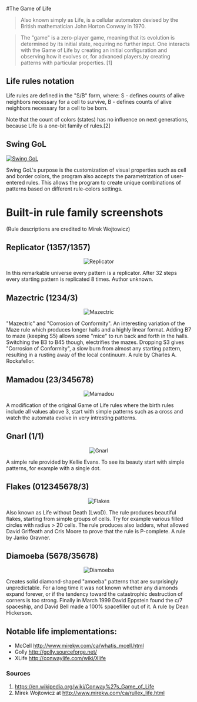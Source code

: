 #The Game of Life
> Also known simply as Life, is a cellular automaton devised by the British mathematician John Horton Conway in 1970.

> The "game" is a zero-player game, meaning that its evolution is determined by its initial state, requiring no further input.
> One interacts with the Game of Life by creating an initial configuration and observing how it evolves or, for advanced players,by creating patterns with particular properties. [1]

## Life rules notation

Life rules are defined in the "S/B" form, where:
S - defines counts of alive neighbors necessary for a cell to survive,
B - defines counts of alive neighbors necessary for a cell to be born.

Note that the count of colors (states) has no influence on next generations, because Life is a one-bit family of rules.[2]

## Swing GoL 
<p align="center">

[![Swing GoL](https://cloud.githubusercontent.com/assets/6378201/12917606/e689878e-ceff-11e5-9862-94286c40b6e3.png)](https://youtu.be/uK3pgeFkfu4 "Swing GoL")


Swing GoL's purpose is the customization of visual properties such as cell and border colors, the program also accepts the parametrization of user-entered rules. This allows the program to create unique combinations of patterns based on different rule-colors settings.   


# Built-in rule family screenshots 
(Rule descriptions are credited to Mirek Wojtowicz) 

## Replicator (1357/1357)
<p align="center">
  <img src="https://cloud.githubusercontent.com/assets/6378201/12784421/c7e35ac4-ca4c-11e5-9230-5402ff2126ae.png" alt="Replicator"/>
</p>

In this remarkable universe every pattern is a replicator. After 32 steps every starting pattern is replicated 8 times.
Author unknown.

## Mazectric (1234/3)
<p align="center">
  <img src="https://cloud.githubusercontent.com/assets/6378201/12784422/c7ffaf80-ca4c-11e5-9fe3-c3ced6591fa7.png" alt="Mazectric"/>
</p>

"Mazectric" and "Corrosion of Conformity". An interesting variation of the Maze rule which produces longer halls and a highly linear format. Adding B7 to maze (keeping S5) allows some "mice" to run back and forth in the halls. Switching the B3 to B45 though, electrifies the mazes. Dropping S3 gives "Corrosion of Conformity", a slow burn from almost any starting pattern, resulting in a rusting away of the local continuum.
A rule by Charles A. Rockafellor.

## Mamadou (23/345678)
<p align="center">
  <img src="https://cloud.githubusercontent.com/assets/6378201/12784424/c802e218-ca4c-11e5-934a-009de3191f31.png" alt="Mamadou"/>
</p>

A modification of the original Game of Life rules where the birth rules include all values above 3, start with simple patterns such as a cross and watch the automata evolve in very intresting patterns.

## Gnarl (1/1)
<p align="center">
  <img src="https://cloud.githubusercontent.com/assets/6378201/12784423/c800449a-ca4c-11e5-85e6-27aeec601426.png" alt="Gnarl"/>
</p>

A simple rule provided by Kellie Evans. To see its beauty start with simple patterns, for example with a single dot.

## Flakes (012345678/3)
<p align="center">
  <img src="https://cloud.githubusercontent.com/assets/6378201/12784425/c804b548-ca4c-11e5-8653-636472059f0b.png" alt="Flakes"/>
</p>

Also known as Life without Death (LwoD).
The rule produces beautiful flakes, starting from simple groups of cells. Try for example various filled circles with radius > 20 cells. The rule produces also ladders, what allowed David Griffeath and Cris Moore to prove that the rule is P-complete.
A rule by Janko Gravner.

## Diamoeba (5678/35678)
<p align="center">
  <img src="https://cloud.githubusercontent.com/assets/6378201/12784426/c806dc1a-ca4c-11e5-840a-39c3845b5d5f.png" alt="Diamoeba"/>
</p>

Creates solid diamond-shaped "amoeba" patterns that are surprisingly unpredictable. For a long time it was not known whether any diamonds expand forever, or if the tendency toward the catastrophic destruction of corners is too strong. Finally in March 1999 David Eppstein found the  c/7 spaceship, and David Bell made a 100% spacefiller out of it.
A rule by Dean Hickerson.

## Notable life implementations:
* McCell http://www.mirekw.com/ca/whatis_mcell.html
* Golly http://golly.sourceforge.net/
* XLife http://conwaylife.com/wiki/Xlife

### Sources
1. https://en.wikipedia.org/wiki/Conway%27s_Game_of_Life
1. Mirek Wojtowicz at http://www.mirekw.com/ca/rullex_life.html
